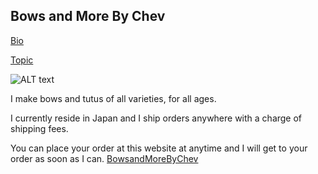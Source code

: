 ## Bows and More By Chev

[Bio](https://github.com/chevyanng/chevyanng.github.io/blob/master/Bio.md "To the site")

[Topic](https://github.com/chevyanng/chevyanng.github.io/blob/master/topic.md "To the site")

![ALT text](https://scontent-nrt1-1.xx.fbcdn.net/v/t31.0-8/15844263_10158138621280089_6082701454147154511_o.jpg?oh=aaf15f1229f2dbf28a4eb25f6b5be375&oe=5AA54A92)

I make bows and tutus of all varieties, for all ages. 

I currently reside in Japan and I ship orders anywhere with a charge of shipping fees.

You can place your order at this website at anytime and I will get to your order as soon as I can.  [BowsandMoreByChev](https://www.facebook.com/bowsandmorebychev/ "To the site") 
